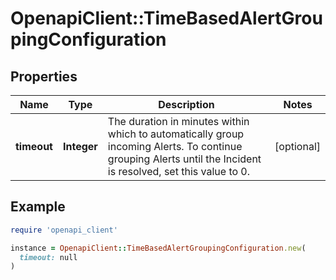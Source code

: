 # OpenapiClient::TimeBasedAlertGroupingConfiguration

## Properties

| Name | Type | Description | Notes |
| ---- | ---- | ----------- | ----- |
| **timeout** | **Integer** | The duration in minutes within which to automatically group incoming Alerts.  To continue grouping Alerts until the Incident is resolved, set this value to 0. | [optional] |

## Example

```ruby
require 'openapi_client'

instance = OpenapiClient::TimeBasedAlertGroupingConfiguration.new(
  timeout: null
)
```

